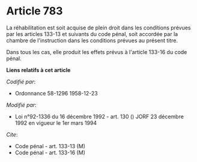 # Article 783

La réhabilitation est soit acquise de plein droit dans les conditions prévues par les articles 133-13 et suivants du code
pénal, soit accordée par la chambre de l'instruction dans les conditions prévues au présent titre.

Dans tous les cas, elle produit les effets prévus à l'article 133-16 du code pénal.

**Liens relatifs à cet article**

_Codifié par_:

  - Ordonnance 58-1296 1958-12-23

_Modifié par_:

  - Loi n°92-1336 du 16 décembre 1992 - art. 130 () JORF 23 décembre 1992 en vigueur le 1er mars 1994

_Cite_:

  - Code pénal - art. 133-13 (M)
  - Code pénal - art. 133-16 (M)
